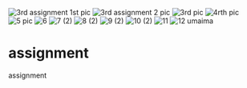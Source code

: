 ![3rd assignment 1st pic](https://user-images.githubusercontent.com/93077708/138591751-69629d93-2040-43ef-8d85-dc4e3a1165ff.JPG)
![3rd assignment 2 pic](https://user-images.githubusercontent.com/93077708/138591752-4cc8c5b1-ce63-458e-ac9e-1461dc1e8fad.JPG)
![3rd pic](https://user-images.githubusercontent.com/93077708/138591754-848bf984-2910-4b2e-a317-81c341b947be.JPG)
![4rth pic](https://user-images.githubusercontent.com/93077708/138591756-fb058181-de64-44cb-aca4-342f4b2af11c.JPG)
![5 pic](https://user-images.githubusercontent.com/93077708/138591757-552ac3b4-2cf1-4f13-acd8-5132c0b3561b.JPG)
![6](https://user-images.githubusercontent.com/93077708/138591758-d7eb9c6c-e0e8-4b7c-8fae-9372e953e122.JPG)
![7 (2)](https://user-images.githubusercontent.com/93077708/138591759-0da5655e-4d3c-4059-ac7d-4c4ad196d17d.JPG)
![8 (2)](https://user-images.githubusercontent.com/93077708/138591760-b5e7b68a-796d-4509-8ed4-2f6147f064a8.JPG)
![9 (2)](https://user-images.githubusercontent.com/93077708/138591761-a5e447ad-9408-4f00-9f7d-f3320219fb18.JPG)
![10 (2)](https://user-images.githubusercontent.com/93077708/138591762-f5b71cfa-14b1-4b01-bbc9-01db856f7a50.JPG)
![11](https://user-images.githubusercontent.com/93077708/138591763-c73a5f3b-9b53-4879-9cf8-c8f2bff4bfa9.JPG)
![12](https://user-images.githubusercontent.com/93077708/138591764-a21e4531-109f-4a7e-9534-0b7140a50336.JPG)
umaima
# assignment
assignment
